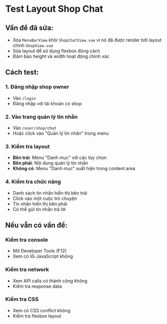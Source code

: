 # Test Layout Shop Chat

## Vấn đề đã sửa:
- Xóa `MenuBarView` khỏi `ShopChatView.vue` vì nó đã được render bởi layout chính `ShopView.vue`
- Sửa layout để sử dụng flexbox đúng cách
- Đảm bảo height và width hoạt động chính xác

## Cách test:

### 1. Đăng nhập shop owner
- Vào `/login`
- Đăng nhập với tài khoản có shop

### 2. Vào trang quản lý tin nhắn
- Vào `/user/shop/chat`
- Hoặc click vào "Quản lý tin nhắn" trong menu

### 3. Kiểm tra layout
- **Bên trái**: Menu "Danh mục" với các tùy chọn
- **Bên phải**: Nội dung quản lý tin nhắn
- **Không có**: Menu "Danh mục" xuất hiện trong content area

### 4. Kiểm tra chức năng
- Danh sách tin nhắn hiển thị bên trái
- Click vào một cuộc trò chuyện
- Tin nhắn hiển thị bên phải
- Có thể gửi tin nhắn trả lời

## Nếu vẫn có vấn đề:

### Kiểm tra console
- Mở Developer Tools (F12)
- Xem có lỗi JavaScript không

### Kiểm tra network
- Xem API calls có thành công không
- Kiểm tra response data

### Kiểm tra CSS
- Xem có CSS conflict không
- Kiểm tra flexbox layout
